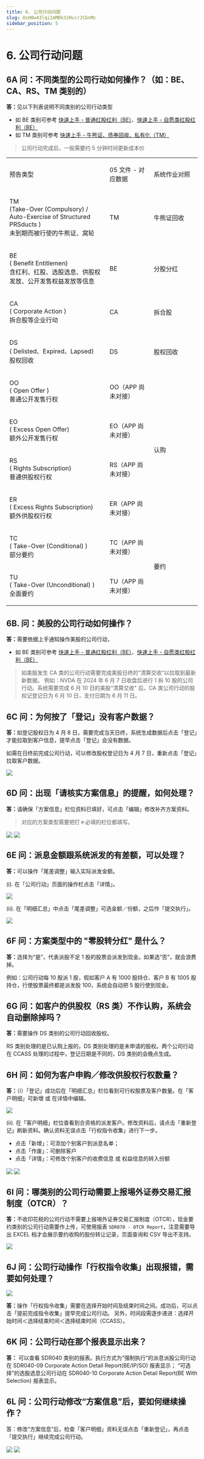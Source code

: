 ```yaml
---
title: 6. 公司行动问题
slug: OcH0w43lqi1mMDk3JHvcrJCbnMc
sidebar_position: 5
---
```



# 6. 公司行动问题

## 6A 问：不同类型的公司行动如何操作？（如：BE、CA、RS、TM 类别的）

<b>答：</b>见以下列表说明不同类别的公司行动类型

- 如 BE 类别可参考 [快速上手 - 普通红股红利（BE）](./VK4bwFoGyifITykmGaucY7fSncc)、[快速上手 - 自愿类红股红利（BE） ](./NiQDwy0cziZ2b5kKIg5c0ExAn6f)
- 如 TM 类别可参考 [快速上手 - 牛熊证、债券回收、私有化（TM）](./ODm8wYemyiS9WZkNGUmcbZ3Qnlc)

> 公司行动完成后，一般需要约 5 分钟时间更新成本价

<table>
<colgroup>
<col width="415"/>
<col width="177"/>
<col width="229"/>
</colgroup>
<tbody>
<tr><td><p>预告类型</p></td><td><p>05 文件 - 对应数据</p></td><td><p>系统作业对照</p></td></tr>
<tr><td><p>TM<br/>(Take-Over (Compulsory) / Auto-Exercise of Structured PRSducts )<br/>未到期而被行使的牛熊证、窝轮</p></td><td><p>TM</p></td><td><p>牛熊证回收</p></td></tr>
<tr><td><p>BE<br/>( Benefit Entitlemen)<br/>含红利、红股、选股选息、供股权发放、公开发售权益发放等信息</p></td><td><p>BE</p></td><td><p>分股分红</p></td></tr>
<tr><td><p>CA<br/>( Corporate Action )<br/>拆合股等企业行动</p></td><td><p>CA</p></td><td><p>拆合股</p></td></tr>
<tr><td><p>DS<br/>( Delisted、Expired、Lapsed)<br/>股权回收</p></td><td><p>DS</p></td><td><p>股权回收</p></td></tr>
<tr><td><p>OO<br/>( Open Offer )<br/>普通公开发售行权</p></td><td><p>OO（APP 尚未对接）</p></td><td rowspan="4"><p>认购</p></td></tr>
<tr><td><p>EO<br/>( Excess Open Offer)<br/>额外公开发售行权</p></td><td><p>EO（APP 尚未对接）</p></td></tr>
<tr><td><p>RS<br/>( Rights Subscription)<br/>普通供股权行权</p></td><td><p>RS（APP 尚未对接）</p></td></tr>
<tr><td><p>ER<br/>( Excess Rights Subscription)<br/>额外供股权行权</p></td><td><p>ER（APP 尚未对接）</p></td></tr>
<tr><td><p>TC<br/>( Take-Over (Conditional) )<br/>部分要约</p></td><td><p>TC（APP 尚未对接）</p></td><td rowspan="2"><p>要约</p></td></tr>
<tr><td><p>TU<br/>( Take-Over (Unconditional) )<br/>全面要约</p></td><td><p>TU（APP 尚未对接）</p></td></tr>
</tbody>
</table>

## 6B. 问：美股的公司行动如何操作？

<b>答：</b>需要依据上手通知操作美股的公司行动，

- 如 BE 类别可参考 [快速上手 - 普通红股红利（BE）](./VK4bwFoGyifITykmGaucY7fSncc)、[快速上手 - 自愿类红股红利（BE） ](./NiQDwy0cziZ2b5kKIg5c0ExAn6f)

> 如美股发生 CA 类的公司行动需要完成美股日终的“清算交收”以拉取到最新新数据。
例如：NVDA 在 2024 年 6 月 7 日收盘后进行 1 拆 10 股的公司行动。系统需要完成 6 月 10 日的美股“清算交收" 后，CA 类公司行动的股权记登记日为 6 月 10 日，支付日期为 6 月 11 日。

## 6C 问：为何按了「登记」没有客户数据？

<b>答：</b>如登记股权日为 4 月 8 日，需要完成当天日终，系统生成数据后点击「登记」才能拉取到客户信息，提早点击「登记」会没有数据。

如需在日终前完成公司行动，可以修改股权登记日为 4 月 7 日，重新点击「登记」拉取客户数据。

<img src="/assets/RQ3TbgmIUo6VFPxI4erczsgin0b.png" src-width="2131" src-height="849" align="center"/>

## 6D 问：出现「请核实方案信息」的提醒，如何处理？

<b>答：</b>请确保「方案信息」栏位资料已填好，可点击「编辑」修改补齐方案资料。

> 对应的方案类型需要把打＊必填的栏位都填写。

<img src="/assets/JjAKb9DutooHGmxTxE7chIfwn2b.png" src-width="2478" src-height="1428" align="center"/>

<img src="/assets/Lpg6bN3fFowgIexU05PczbxcnVf.png" src-width="2164" src-height="1366" align="center"/>

## 6E 问：派息金额跟系统派发的有差额，可以处理？

<b>答：</b>可以操作「尾差调整」输入实际派发金额。

(i). 在「公司行动」页面的操作栏点击「详情」。

<img src="/assets/P0ySbsHgho3rrxxsE4Eccf2GnAd.png" src-width="2816" src-height="1376" align="center"/>

(ii). 在「明细汇总」中点击「尾差调整」可选金额／份额，之后作「提交执行」。

<img src="/assets/JwdHbYDgcoPKcNx22PecSsRAnQf.png" src-width="2084" src-height="1236" align="center"/>

## 6F 问：方案类型中的 "零股转分红" 是什么？

<b>答：</b>选择为“是”，代表派股不足 1 股的股票会派发到现金。如果选“否”，就会浪费掉。

例如：公司行动每 10 股派 1 股，假如客户 A 有 1000 股持仓、客户 B 有 1005 股持仓，行使股票最终都是派发股 100，系统会自动把 5 股行使到现金。

## 6G 问：如客户的供股权（RS 类）不作认购，系统会自动删除掉吗？

<b>答：</b>需要操作 DS 类别的公司行动回收股权。 

RS 类别处理的是已认购上报的，DS 类别处理的是未申请的股权。两个公司行动在 CCASS 处理的过程中，登记日期是不同的，DS 类别的会晚点生成。

## 6H 问：如何为客户申购／修改供股权行权数量？

<b>答：</b>（i）「登记」成功后在「明细汇总」栏位看到可行权股票及客户数量。在「客户明细」可新增 或 在详情中编辑。

<img src="/assets/ZCvDb4yeCoFKa3xhhSIcKEa0nPe.png" src-width="2367" src-height="1392" align="center"/>

(ii). 在「客户明细」栏位查看到合资格的派发客户。修改资料后，请点击「重新登记」刷新资料。确认资料无误点击「行权指令收集」进行下一步。


- 点击「新增」：可添加个别客户到派息名单；
- 点击「作废」：可删除客户
- 点击「详情」：可修改个别客户的收费信息 或 权益信息的转入份额

<img src="/assets/R9ezbx7WEo9OANx5RcgcQApenid.png" src-width="2391" src-height="1438" align="center"/>

<img src="/assets/NIW5bh73YoM3ywxskvycP3GKn0y.png" src-width="1849" src-height="1390" align="center"/>

## 6I 问：哪类别的公司行动需要上报埸外证券交易汇报制度（OTCR）？

<b>答：</b>不收印花税的公司行动不需要上报埸外证券交易汇报制度（OTCR），现金要约类别的公司行动需要作上传，可使用报表 `SDR070 - OTCR Report`，注意需要导出 EXCEL 档才会展示要约收购的股份转让记录，页面查询和 CSV 导出不支持。

<img src="/assets/RLolbt0tSoVrDWxcYsbcWEnonAc.png" src-width="2042" src-height="808" align="center"/>

## 6J 问：公司行动操作「行权指令收集」出现报错，需要如何处理？

<img src="/assets/EjeEb1YdHoUQUDxeyLMcn2kznHe.png" src-width="2137" src-height="510" align="center"/>

<b>答：</b>操作「行权指令收集」需要在选择开始时间及结束时间之间。成功后，可以点击「提前完成指令收集」提早完成公司行动。
另外，时间段需逐步递进：选择开始时间＜选择结束时间＜选择结束时间（CCASS）。

## 6K 问：公司行动在那个报表显示出来？

<b>答：</b> 可以查看 SDR040 类别的报表。执行方式为“强制执行”的派息派股公司行动在 SDR040-09  Corporate Action Detail Report(BE/IP/SO) 报表显示；
“可选择”的选股选息公司行动在 SDR040-10 Corporate Action Detail Report(BE With Selection) 报表显示。

## 6L 问：公司行动修改“方案信息”后，要如何继续操作？

答：修改“方案信息”后，检查「客户明细」资料无误点击「重新登记」，再点击「提交执行」继续完成公司行动。

<img src="/assets/QDnpbElwjo5AaOxGHoxcqJuunsd.png" src-width="2836" src-height="1374" align="center"/>

<img src="/assets/XphPbXAwFoJSsExuMXTchx8qnCf.png" src-width="2828" src-height="1598" align="center"/>

## 
